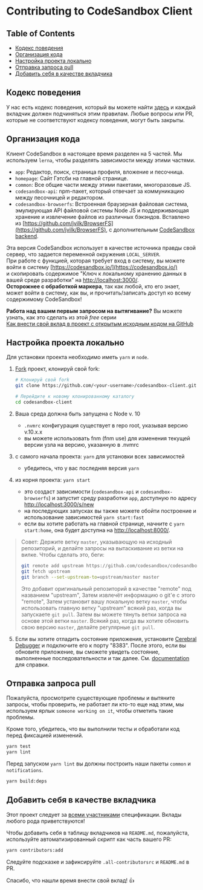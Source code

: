 # Contributing to CodeSandbox Client

## Table of Contents

- [Кодекс поведения](#кодекс-поведенияt)
- [Организация кода](#организация-кода)
- [Настройка проекта локально](#настройка-проекта-локально)
- [Отправка запроса pull](#отправка-запроса-pull)
- [Добавить себя в качестве вкладчика](#добавить-себя-в-качестве-вкладчика)

## Кодекс поведения

У нас есть кодекс поведения, который вы можете найти [здесь](./CODE_OF_CONDUCT.md) и каждый вкладчик должен подчиняться этим правилам. 
Любые вопросы или PR, которые не соответствуют кодексу поведения, могут быть закрыты.

## Организация кода

Клиент CodeSandbox в настоящее время разделен на 5 частей. Мы используем `lerna`, чтобы
разделять зависимости между этими частями.

- `app`: Редактор, поиск, страница профиля, вложение и песочница.
- `homepage`: Сайт Гэтсби на главной странице.
- `common`: Все общие части между этими пакетами, многоразовые JS.
- `codesandbox-api`: npm-пакет, который отвечает за коммуникацию
  между песочницей и редактором.
- `codesandbox-browserfs`: Встроенная браузерная файловая система, эмулирующая API файловой системы Node JS 
и поддерживающая хранение и извлечение файлов из различных бэкэндов. 
Вставлено из [https://github.com/jvilk/BrowserFS](https://github.com/jvilk/BrowserFS), 
с дополнительным [CodeSandbox backend](https://github.com/codesandbox/codesandbox-client/blob/master/standalone-packages/codesandbox-browserfs/src/backend/CodeSandboxFS.ts).

Эта версия CodeSandbox использует в качестве источника правды свой сервер, что задается переменной окружения `LOCAL_SERVER`.  
При работе с функцией, которая требует вход в систему, вы можете войти в систему [https://codesandbox.io/](https://codesandbox.io/)  
и скопировать содержимое "Ключ к локальному хранению данных в вашей среде разработки" на [http://localhost:3000/](http://localhost:3000/).  
**Осторожнее с обработкой маркера**, так как любой, кто его знает, может войти в систему, как вы, и прочитать/записать доступ ко всему содержимому CodeSandbox!

**Работа над вашим первым запросом на вытягивание?** Вы можете узнать, как это сделать из этой _free_ серии  
[Как внести свой вклад в проект с открытым исходным кодом на GitHub](https://egghead.io/series/how-to-contribute-to-an-open-source-project-on-github)

## Настройка проекта локально

Для установки проекта необходимо иметь `yarn` и `node`.

1.  [Fork](https://help.github.com/articles/fork-a-repo/) проект, клонируй свой fork:

    ```sh
    # Клонируй свой fork
    git clone https://github.com/<your-username>/codesandbox-client.git

    # Перейдите к новому клонированному каталогу
    cd codesandbox-client
    ```

2.  Ваша среда должна быть запущена с Node v. 10
    - `.nvmrc` конфигурация существует в repo root, указывая версию v.10.x.x
    - вы можете использовать fnm (fnm use) для изменения текущей версии узла на версию, указанную в .nvmrc
3.  с самого начала проекта: `yarn` для установки всех зависимостей
    - убедитесь, что у вас последняя версия `yarn`
4.  из корня проекта: `yarn start`
    - это создаст зависимости (`codesandbox-api` и `codesandbox-browserfs`) и запустит среду разработки `app`, 
    доступную по адресу [http://localhost:3000/s/new](http://localhost:3000/s/new) 
    - на последующих запусках вы также можете обойти построение и использование зависимостей
      `yarn start:fast`
    - если вы хотите работать на главной странице, начните с `yarn start:home`, она будет доступна на [http://localhost:8000/](http://localhost:8000/).

> Совет: Держите ветку `master`, указывающую на исходный репозиторий, и делайте запросы на вытаскивание из ветки на вилке. Чтобы сделать это, беги:
> ```sh
> git remote add upstream https://github.com/codesandbox/codesandbox-client.git
> git fetch upstream
> git branch --set-upstream-to=upstream/master master
> ```
> Это добавит оригинальный репозиторий в качестве "remote" под названием "upstream", 
> Затем извлечёт информацию о git'е с этого "remote", 
> Затем установит вашу локальную ветку `master`, чтобы использовать главную ветку "upstream" всякий раз, когда вы запускаете `git pull`. 
> Затем вы можете тянуть ветки запроса на основе этой ветки `master`. 
> Всякий раз, когда вы хотите обновить свою версию `master`, делайте регулярные `git pull`.

 
5. Если вы хотите отладить состояние приложения, установите [Cerebral Debugger](https://github.com/cerebral/cerebral-debugger/releases) и подключите его к порту "8383".            После этого, если вы обновите приложение, вы сможете увидеть состояние, выполненные последовательности и так далее. 
   См. [documentation](https://cerebraljs.com/docs/introduction/devtools.html) для справки.

## Отправка запроса pull

Пожалуйста, просмотрите существующие проблемы и вытяните запросы, чтобы проверить, не работает ли кто-то еще над этим, мы используем ярлык `someone working on it`, чтобы отметить такие проблемы.

Кроме того, убедитесь, что вы выполнили тесты и обработали код перед фиксацией изменений.

```sh
yarn test
yarn lint
```

Перед запуском `yarn lint` вы должны построить наши пакеты `common` и `notifications`.

```sh
yarn build:deps
```

## Добавить себя в качестве вкладчика

Этот проект следует за [всеми участниками](https://github.com/all-contributors/all-contributors) спецификации. Вклады любого рода приветствуются!

Чтобы добавить себя в таблицу вкладчиков на `README.md`, пожалуйста, используйте автоматизированный скрипт как часть вашего PR:

```sh
yarn contributors:add
```

Следуйте подсказке и зафиксируйте `.all-contributorsrc` и `README.md` в PR.

Спасибо, что нашли время внести свой вклад! 👍
